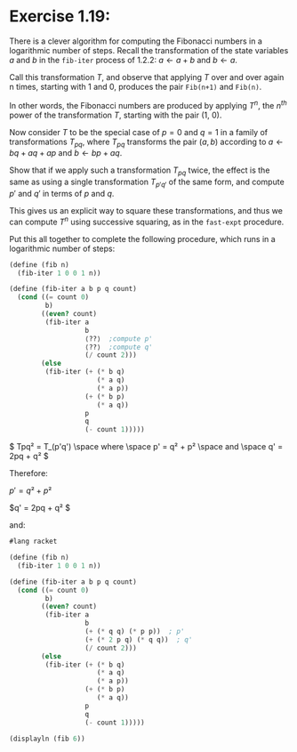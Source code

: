 # Exercise 1.19: 
There is a clever algorithm for computing the Fibonacci numbers in a logarithmic number of steps. Recall the transformation of the state variables $a$ and $b$ in the `fib-iter` process of 1.2.2: $a←a+b$ and $b←a$.

Call this transformation $T$, and observe that applying $T$ over and over again n times, starting with 1 and 0, produces the pair `Fib(n+1)` and `Fib(n)`. 

In other words, the Fibonacci numbers are produced by applying $T^n$, the $n^{th}$ power of the transformation $T$, starting with the pair (1, 0). 

Now consider $T$ to be the special case of $p=0$ and $q=1$ in a family of transformations $T_{pq}$, where $T_{pq}$ transforms the pair $(a,b)$ according to $a←bq+aq+ap$ and $b←bp+aq$. 

Show that if we apply such a transformation $T_{pq}$ twice, the effect is the same as using a single transformation $T_{p′q′}$ of the same form, and compute $p′$ and $q′$ in terms of $p$ and $q$. 

This gives us an explicit way to square these transformations, and thus we can compute $T^n$ using successive squaring, as in the `fast-expt` procedure.

Put this all together to complete the following procedure, which runs in a logarithmic number of steps:


```scheme
(define (fib n)
  (fib-iter 1 0 0 1 n))

(define (fib-iter a b p q count)
  (cond ((= count 0) 
         b)
        ((even? count)
         (fib-iter a
                   b
                   ⟨??⟩  ;compute p'
                   ⟨??⟩  ;compute q'
                   (/ count 2)))
        (else 
         (fib-iter (+ (* b q) 
                      (* a q) 
                      (* a p))
                   (+ (* b p) 
                      (* a q))
                   p
                   q
                   (- count 1)))))
```

$   Tpq² = T_(p'q') \space where \space p' = q² + p² \space and \space q' = 2pq + q² $

Therefore:

$p' = q² + p²$

$q' = 2pq + q² $

and:

```scheme
#lang racket

(define (fib n)
  (fib-iter 1 0 0 1 n))

(define (fib-iter a b p q count)
  (cond ((= count 0) 
         b)
        ((even? count)
         (fib-iter a
                   b
                   (+ (* q q) (* p p))  ; p'
                   (+ (* 2 p q) (* q q))  ; q'
                   (/ count 2)))
        (else 
         (fib-iter (+ (* b q) 
                      (* a q) 
                      (* a p))
                   (+ (* b p) 
                      (* a q))
                   p
                   q
                   (- count 1)))))

(displayln (fib 6))
```